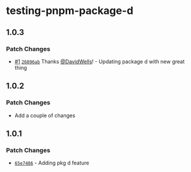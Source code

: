 # testing-pnpm-package-d

## 1.0.3

### Patch Changes

- [#1](https://github.com/DavidWells/pnpm-workspaces-example/pull/1) [`26896ab`](https://github.com/DavidWells/pnpm-workspaces-example/commit/26896ab28d0ead98673b68e402354f8a2ec8d216) Thanks [@DavidWells](https://github.com/DavidWells)! - Updating package d with new great thing

## 1.0.2

### Patch Changes

- Add a couple of changes

## 1.0.1

### Patch Changes

- [`65e7486`](https://github.com/DavidWells/pnpm-workspaces-example/commit/65e7486b53480594d1f759e5d2d5b1168980b85b) - Adding pkg d feature
